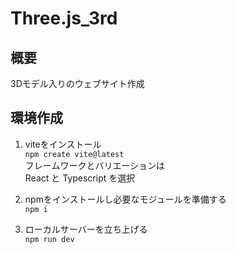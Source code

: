 # Three.js_3rd
## 概要
3Dモデル入りのウェブサイト作成<br>

## 環境作成
1. viteをインストール<br>
`npm create vite@latest`<br>
フレームワークとバリエーションは<br>
React と Typescript を選択<br>

2. npmをインストールし必要なモジュールを準備する<br>
`npm i`<br>

3. ローカルサーバーを立ち上げる<br>
`npm run dev`<br>


